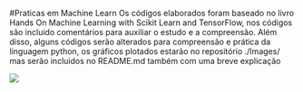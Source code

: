 #Praticas em Machine Learn 
Os códigos elaborados foram baseado no livro Hands On Machine Learning with Scikit Learn and TensorFlow, nos códigos são incluido comentários para auxiliar o estudo e a compreensão.
Além disso, alguns códigos serão alterados para compreensão e prática da linguagem python, os gráficos plotados estarão no repositório ./Images/ mas serão incluidos no README.md também com uma breve explicação

![](https://raw.githubusercontent.com/EwertonPSA/Practices_Machine_Learn/master/Book_Hands_On_ML/Images/life%20satisfaction%20vs%20GDP.png=250x250)
